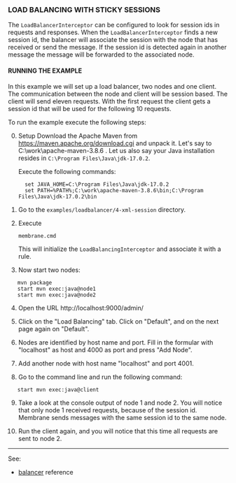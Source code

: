 ### LOAD BALANCING WITH STICKY SESSIONS

The `LoadBalancerInterceptor` can be configured to look for session ids in requests and responses. When the `LoadBalancerInterceptor` finds a new session id, the balancer will associate the session with the node that has received or send the message. If the session id is detected again in another message the message will be forwarded to the associated node.
 
 
#### RUNNING THE EXAMPLE

In this example we will set up a load balancer, two nodes and one client. The communication between the node and client will be session based. The client will send eleven requests. With the first request the client gets a session id that will be used for the following 10 requests. 

To run the example execute the following steps:

0. Setup
   Download the Apache Maven from https://maven.apache.org/download.cgi and unpack it. Let's
   say to C:\work\apache-maven-3.8.6 . Let us also say your Java installation resides in `C:\Program Files\Java\jdk-17.0.2`. 

   Execute the following commands:
   ```
     set JAVA_HOME=C:\Program Files\Java\jdk-17.0.2
     set PATH=%PATH%;C:\work\apache-maven-3.8.6\bin;C:\Program Files\Java\jdk-17.0.2\bin
    ```
2. Go to the `examples/loadbalancer/4-xml-session` directory.

3. Execute

   `membrane.cmd`

   This will initialize the `LoadBalancingInterceptor` and associate it with a rule.

4. Now start two nodes:
```
   mvn package
   start mvn exec:java@node1
   start mvn exec:java@node2
```
4. Open the URL http://localhost:9000/admin/

5. Click on the "Load Balancing" tab. Click on "Default", and on the next page again on "Default".

6. Nodes are identified by host name and port. Fill in the formular with "localhost" as host and 4000 as port and press "Add Node".

7. Add another node with host name "localhost" and port 4001.

8. Go to the command line and run the following command:
```
   start mvn exec:java@client
```
9. Take a look at the console output of node 1 and node 2. You will notice that only node 1 received requests, because of the session id. Membrane sends messages with the same session id to the same node.  

10. Run the client again, and you will notice that this time all requests are sent to node 2. 

---
See:
- [balancer](https://www.membrane-api.io/docs/current/balancer.html) reference

